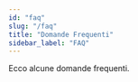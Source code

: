 ```yaml
---
id: "faq"
slug: "/faq"
title: "Domande Frequenti"
sidebar_label: "FAQ"
---
```


Ecco alcune domande frequenti.
